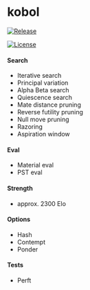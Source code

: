 # kobol

[![Release][release-badge]][release-link]
  
[![License][license-badge]][license-link]

#### Search
- Iterative search
- Principal variation
- Alpha Beta search
- Quiescence search
- Mate distance pruning
- Reverse futility pruning
- Null move pruning
- Razoring
- Aspiration window

#### Eval
- Material eval
- PST eval

#### Strength
- approx. 2300 Elo
  
#### Options
- Hash
- Contempt
- Ponder

#### Tests
- Perft

[release-badge]:https://img.shields.io/github/v/release/maxivolkov/kobol?&label=official%20release
[release-link]:https://github.com/maxivolkov/kobol/releases/latest
[license-badge]:https://img.shields.io/github/license/maxivolkov/kobol?&label=license&color=blue
[license-link]:https://github.com/maxivolkov/kobol/blob/main/LICENSE
